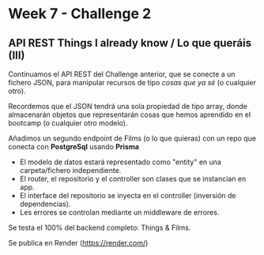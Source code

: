 # Week 7 - Challenge 2

## API REST Things I already know / Lo que queráis (III)

Continuamos el API REST del Challenge anterior, que se conecte a un fichero JSON, para manipular recursos de tipo _cosas que ya sé_ (o cualquier otro).

Recordemos que el JSON tendrá una sola propiedad de tipo array, donde almacenarán objetos que representarán cosas que hemos aprendido en el bootcamp (o cualquier otro modelo).

Añadimos un segundo endpoint de Films (o lo que quieras) con un repo que conecta con **PostgreSql** usando **Prisma**

- El modelo de datos estará representado como "entity" en una carpeta/fichero independiente.
- El router, el repositorio y el controller son clases que se instancian en app.
- El interface del repositorio se inyecta en el controller (inversión de dependencias).
- Les errores se controlan mediante un middleware de errores.

Se testa el 100% del backend completo: Things & Films.

Se publica en Render (https://render.com/)
